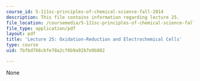 ```yaml
---
course_id: 5-111sc-principles-of-chemical-science-fall-2014
description: This file contains information regarding lecture 25.
file_location: /coursemedia/5-111sc-principles-of-chemical-science-fall-2014/7bfbd766cbfe78a2cf6b9a92b7e9b882_MIT5_111F14_Lecture25.pdf
file_type: application/pdf
layout: pdf
title: 'Lecture 25: Oxidation-Reduction and Electrochemical Cells'
type: course
uid: 7bfbd766cbfe78a2cf6b9a92b7e9b882

---
```

None
